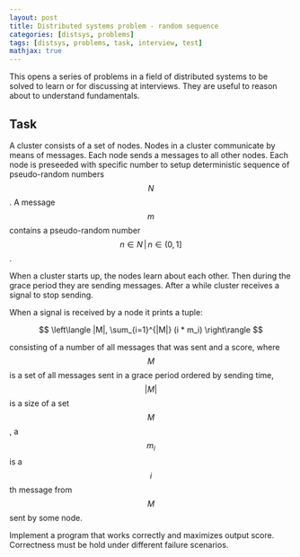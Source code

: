 ```yaml
---
layout: post
title: Distributed systems problem - random sequence
categories: [distsys, problems]
tags: [distsys, problems, task, interview, test]
mathjax: true
---
```


This opens a series of problems in a field of distributed systems
to be solved to learn or for discussing at interviews. They are
useful to reason about to understand fundamentals.

## Task

A cluster consists of a set of nodes. Nodes in a cluster communicate
by means of messages. Each node sends a messages to all other nodes.
Each node is preseeded with specific number to setup deterministic
sequence of pseudo-random numbers $$N$$. A message $$m$$ contains a
pseudo-random number $$ n \in N \,|\, n \in (0, 1] $$.

When a cluster starts up, the nodes learn about each other. Then during
the grace period they are sending messages. After a while cluster
receives a signal to stop sending.

When a signal is received by a node it prints a tuple:

$$ \left\langle |M|, \sum_{i=1}^{|M|} (i * m_i) \right\rangle $$

consisting of a number of all messages that was sent and a score,
where $$M$$ is a set of all messages sent in a grace period ordered
by sending time, $$|M|$$ is a size of a set $$M$$,
a $$m_i$$ is a $$i$$th message from $$M$$ sent by some node.

Implement a program that works correctly and maximizes output score.
Correctness must be hold under different failure scenarios.
